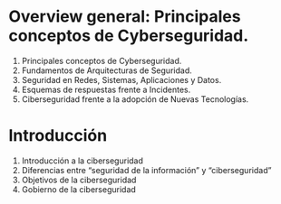 # Overview general: Principales conceptos de Cyberseguridad.

1. Principales conceptos de Cyberseguridad. 
2. Fundamentos de Arquitecturas de Seguridad. 
3. Seguridad en Redes, Sistemas, Aplicaciones y Datos. 
4. Esquemas de respuestas frente a Incidentes. 
5. Ciberseguridad frente a la adopción de Nuevas Tecnologías.


# Introducción

1. Introducción a la ciberseguridad 
2. Diferencias entre “seguridad de la información” y “ciberseguridad” 
3. Objetivos de la ciberseguridad 
4. Gobierno de la ciberseguridad